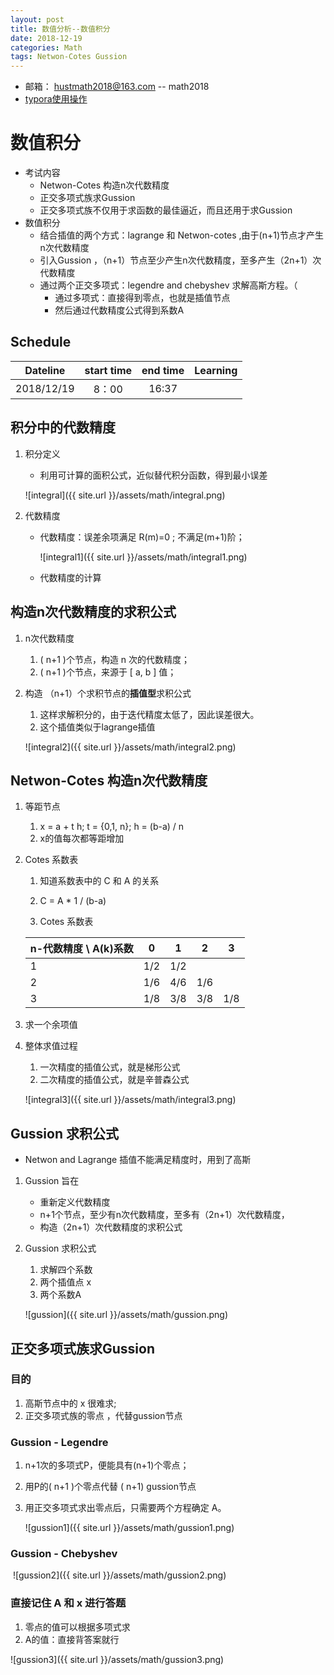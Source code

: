 ```yaml
---
layout: post
title: 数值分析--数值积分
date: 2018-12-19
categories: Math
tags: Netwon-Cotes Gussion
---
```


+ 邮箱： 	hustmath2018@163.com -- math2018
+ [typora使用操作](https://blog.csdn.net/WeiDelight/article/details/81011921)
# 数值积分

+ 考试内容
  + Netwon-Cotes 构造n次代数精度
  + 正交多项式族求Gussion
  + 正交多项式族不仅用于求函数的最佳逼近，而且还用于求Gussion
+ 数值积分
  + 结合插值的两个方式：lagrange 和 Netwon-cotes ,由于(n+1)节点才产生n次代数精度
  + 引入Gussion ，（n+1）节点至少产生n次代数精度，至多产生（2n+1）次代数精度
  + 通过两个正交多项式：legendre and chebyshev 求解高斯方程。（
    + 通过多项式：直接得到零点，也就是插值节点
    + 然后通过代数精度公式得到系数A


## Schedule

|Dateline|start time|end time|Learning|
|:-:|:-:|:-:|:-:|
|2018/12/19|8：00|16:37||



## 积分中的代数精度

1. 积分定义

   + 利用可计算的面积公式，近似替代积分函数，得到最小误差

   ![integral]({{ site.url }}/assets/math/integral.png)

2. 代数精度

   + 代数精度：误差余项满足  R(m)=0 ;   不满足(m+1)阶；

     ![integral1]({{ site.url }}/assets/math/integral1.png)

   + 代数精度的计算


## 构造n次代数精度的求积公式

1. n次代数精度

   1. ( n+1 )个节点，构造 n 次的代数精度；
   2. ( n+1 )个节点，来源于 [ a, b ] 值；

2. 构造  （n+1）个求积节点的**插值型**求积公式

   1. 这样求解积分的，由于迭代精度太低了，因此误差很大。
   2. 这个插值类似于lagrange插值

   ![integral2]({{ site.url }}/assets/math/integral2.png)

## Netwon-Cotes 构造n次代数精度

1. 等距节点

   1. x = a + t h;  t = {0,1, n};  h = (b-a) / n
   2. x的值每次都等距增加

2. Cotes 系数表

   1. 知道系数表中的 C 和 A 的关系

   2. C = A * 1 / (b-a)

   3.  Cotes 系数表

   | n-代数精度    \     A(k)系数 | 0    | 1    | 2    | 3    |
   | ---------------------------- | ---- | ---- | ---- | ---- |
   | 1                            | 1/2  | 1/2  |      |      |
   | 2                            | 1/6  | 4/6  | 1/6  |      |
   | 3                            | 1/8  | 3/8  | 3/8  | 1/8  |

3. 求一个余项值

4. 整体求值过程

   1. 一次精度的插值公式，就是梯形公式
   2. 二次精度的插值公式，就是辛普森公式

   ![integral3]({{ site.url }}/assets/math/integral3.png)

## Gussion 求积公式

+ Netwon and Lagrange 插值不能满足精度时，用到了高斯

1. Gussion 旨在

   + 重新定义代数精度
   + n+1个节点，至少有n次代数精度，至多有（2n+1）次代数精度，
   + 构造（2n+1）次代数精度的求积公式

2. Gussion 求积公式

   1. 求解四个系数
   2. 两个插值点 x
   3. 两个系数A

   ![gussion]({{ site.url }}/assets/math/gussion.png)

## 正交多项式族求Gussion

### 目的

1. 高斯节点中的 x 很难求;
2. 正交多项式族的零点 ，代替gussion节点

### Gussion - Legendre

1. n+1次的多项式P，便能具有(n+1)个零点；

2. 用P的( n+1 )个零点代替 ( n+1) gussion节点

3. 用正交多项式求出零点后，只需要两个方程确定 A。

   ![gussion1]({{ site.url }}/assets/math/gussion1.png)

### Gussion - Chebyshev

​	![gussion2]({{ site.url }}/assets/math/gussion2.png)



### 直接记住 A 和  x 进行答题

1. 零点的值可以根据多项式求
2. A的值：直接背答案就行

![gussion3]({{ site.url }}/assets/math/gussion3.png)





